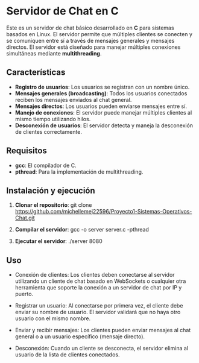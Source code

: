 # Servidor de Chat en C

Este es un servidor de chat básico desarrollado en **C** para sistemas basados en Linux. El servidor permite que múltiples clientes se conecten y se comuniquen entre sí a través de mensajes generales y mensajes directos. El servidor está diseñado para manejar múltiples conexiones simultáneas mediante **multithreading**.

## Características

- **Registro de usuarios**: Los usuarios se registran con un nombre único.
- **Mensajes generales (broadcasting)**: Todos los usuarios conectados reciben los mensajes enviados al chat general.
- **Mensajes directos**: Los usuarios pueden enviarse mensajes entre sí.
- **Manejo de conexiones**: El servidor puede manejar múltiples clientes al mismo tiempo utilizando hilos.
- **Desconexión de usuarios**: El servidor detecta y maneja la desconexión de clientes correctamente.

## Requisitos

- **gcc**: El compilador de C.
- **pthread**: Para la implementación de multithreading.

## Instalación y ejecución

1. **Clonar el repositorio**:
   git clone <https://github.com/michellemej22596/Proyecto1-Sistemas-Operativos-Chat.git>

2. **Compilar el servidor**:
    gcc -o server server.c -pthread

3. **Ejecutar el servidor**:
    ./server 8080

## Uso
- Conexión de clientes: Los clientes deben conectarse al servidor utilizando un cliente de chat basado en WebSockets o cualquier otra herramienta que soporte la conexión a un servidor de chat por IP y puerto.

- Registrar un usuario: Al conectarse por primera vez, el cliente debe enviar su nombre de usuario. El servidor validará que no haya otro usuario con el mismo nombre.

- Enviar y recibir mensajes: Los clientes pueden enviar mensajes al chat general o a un usuario específico (mensaje directo).

- Desconexión: Cuando un cliente se desconecta, el servidor elimina al usuario de la lista de clientes conectados.    



